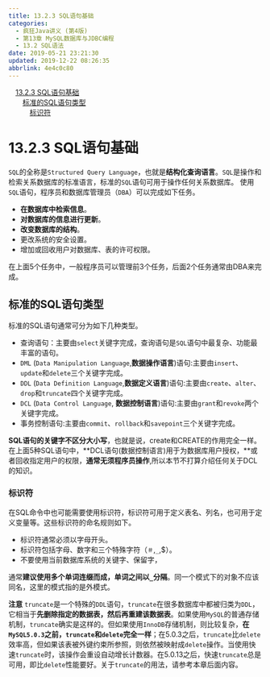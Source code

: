 ```yaml
---
title: 13.2.3 SQL语句基础
categories: 
  - 疯狂Java讲义 (第4版)
  - 第13章 MySQL数据库与JDBC编程
  - 13.2 SQL语法
date: 2019-05-21 23:21:30
updated: 2019-12-22 08:26:35
abbrlink: 4e4c0c80
---
```

<div id='my_toc'><a href="/JavaReadingNotes/4e4c0c80/#13-2-3-SQL语句基础" class="header_1">13.2.3 SQL语句基础</a><br><a href="/JavaReadingNotes/4e4c0c80/#标准的SQL语句类型" class="header_2">标准的SQL语句类型</a><br><a href="/JavaReadingNotes/4e4c0c80/#标识符" class="header_3">标识符</a><br></div>
<style>.header_1{margin-left: 1em;}.header_2{margin-left: 2em;}.header_3{margin-left: 3em;}.header_4{margin-left: 4em;}.header_5{margin-left: 5em;}.header_6{margin-left: 6em;}</style>
<!--more-->
<script>if (navigator.platform.search('arm')==-1){document.getElementById('my_toc').style.display = 'none';}var e,p = document.getElementsByTagName('p');while (p.length>0) {e = p[0];e.parentElement.removeChild(e);}</script>

<!--end-->
# 13.2.3 SQL语句基础 #
`SQL`的全称是`Structured Query Language`，也就是**结构化查询语言**。`SQL`是操作和检索关系数据库的标准语言，标准的`SQL`语句可用于操作任何关系数据库。
使用`SQL`语句，程序员和数据库管理员（`DBA`）可以完成如下任务。
- **在数据库中检索信息**。
- **对数据库的信息进行更新**。
- **改变数据库的结构**。
- 更改系统的安全设置。
- 增加或回收用户对数据库、表的许可权限。

在上面5个任务中，一般程序员可以管理前3个任务，后面2个任务通常由DBA来完成。
## 标准的SQL语句类型 ##
标准的SQL语句通常可分为如下几种类型。
- 查询语句：主要由`select`关键字完成，查询语句是`SQL`语句中最复杂、功能最丰富的语句。
- `DML` (`Data Manipulation Language`,**数据操作语言**)语句:主要由`insert`、`update`和`delete`三个关键字完成。
- `DDL` (`Data Definition Language`,**数据定义语言**)语句:主要由`create`、`alter`、`drop`和`truncate`四个关键字完成。
- `DCL` (`Data Control Language`, **数据控制语言**)语句:主要由`grant`和`revoke`两个关键字完成。
- 事务控制语句:主要由`commit`、`rollback`和`savepoint`三个关键字完成。

**SQL语句的关键字不区分大小写**，也就是说，create和CREATE的作用完全一样。
在上面5种SQL语句中，**DCL语句(数据控制语言)用于为数据库用户授权，**或者回收指定用户的权限，**通常无须程序员操作**,所以本节不打算介绍任何关于DCL的知识。
### 标识符 ###
在SQL命令中也可能需要使用标识符，标识符可用于定义表名、列名，也可用于定义变量等。这些标识符的命名规则如下。
- 标识符通常必须以字母开头。
- 标识符包括字母、数字和三个特殊字符（`＃`,`_`,$）。
- 不要使用当前数据库系统的关键字、保留字，

通常**建议使用多个单词连缀而成，单词之间以`_`分隔**。同一个模式下的对象不应该同名，这里的模式指的是外模式。

**注意**
`truncate`是一个特殊的`DDL`语句，`truncate`在很多数据库中都被归类为`DDL`，它相当于**先删除指定的数据表，然后再重建该数据表**。如果使用`MySQL`的普通存储机制，`truncate`确实是这样的。但如果使用`InnoDB`存储机制，则比较复杂，**在`MySQL5.0.3`之前，`truncate`和`delete`完全一样**；在5.0.3之后，`truncate`比`delete`效率高，但如果该表被外键约束所参照，则依然被映射成`delete`操作。当使用快速`truncate`时，该操作会重设自动增长计数器。在5.0.13之后，快速`truncate`总是可用，即比`delete`性能要好。关于`truncate`的用法，请参考本章后面内容。

